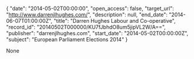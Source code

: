 {
  "date": "2014-05-02T00:00:00", 
  "open_access": false, 
  "target_url": "http://www.darrenjlhughes.com/", 
  "description": null, 
  "end_date": "2014-06-07T01:00:00Z", 
  "title": "Darren Hughes Labour and Co-operative", 
  "record_id": "20140502T000000/KU7fJbhdO8um5jipVL2W/A==", 
  "publisher": "darrenjlhughes.com", 
  "start_date": "2014-05-02T00:00:00Z", 
  "subject": "European Parliament Elections 2014"
}

None
